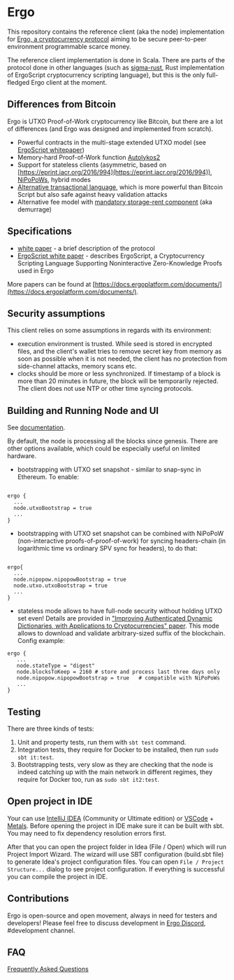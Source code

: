 # Ergo

This repository contains the reference client (aka the node) implementation for 
[Ergo, a cryptocurrency protocol](https://ergoplatform.org/) aiming to be secure peer-to-peer environment programmable
scarce money. 

The reference client implementation is done in Scala. There are parts of the protocol done in other languages (such as [sigma-rust](https://github.com/ergoplatform/sigma-rust), Rust implementation of ErgoScript cryptocurrency scripting language), but this is the only full-fledged Ergo client at the moment.

## Differences from Bitcoin

Ergo is UTXO Proof-of-Work cryptocurrency like Bitcoin, but there are a lot of differences (and Ergo was designed 
and implemented from scratch).

* Powerful contracts in the multi-stage extended UTXO model (see [ErgoScript whitepaper](https://ergoplatform.org/docs/ErgoScript.pdf)) 
* Memory-hard Proof-of-Work function [Autolykos2](https://docs.ergoplatform.com/ErgoPow.pdf)
* Support for stateless clients (asymmetric, based on [https://eprint.iacr.org/2016/994](https://eprint.iacr.org/2016/994)),
[NiPoPoWs](https://eprint.iacr.org/2017/963.pdf), hybrid modes
* [Alternative transactional language](https://github.com/ScorexFoundation/sigmastate-interpreter), which is more powerful than Bitcoin Script but also safe against
heavy validation attacks
* Alternative fee model with [mandatory storage-rent component](https://fc18.ifca.ai/bitcoin/papers/bitcoin18-final18.pdf ) (aka demurrage)

## Specifications

* [white paper](https://ergoplatform.org/docs/whitepaper.pdf) - a brief description of the protocol
* [ErgoScript white paper](https://ergoplatform.org/docs/ErgoScript.pdf) - describes ErgoScript, a Cryptocurrency Scripting Language Supporting Noninteractive Zero-Knowledge Proofs used in Ergo

More papers can be found at [https://docs.ergoplatform.com/documents/](https://docs.ergoplatform.com/documents/).

## Security assumptions

This client relies on some assumptions in regards with its environment:

* execution environment is trusted. While seed is stored in encrypted files, and the client's 
  wallet tries to remove secret key from memory as soon as possible when it is not needed, the
  client has no protection from side-channel attacks, memory scans etc.
* clocks should be more or less synchronized. If timestamp of a block is more than 20 minutes
  in future, the block will be temporarily rejected. The client does not use NTP or other time
  syncing protocols.

## Building and Running Node and UI

See [documentation](https://docs.ergoplatform.com/node/install/). 

By default, the node is processing all the blocks since genesis. There are other options available, which could be especially useful on limited hardware.

* bootstrapping with UTXO set snapshot - similar to snap-sync in Ethereum. To enable: 
```

ergo {
  ...
  node.utxoBootstrap = true
  ...
}
```

* bootstrapping with UTXO set snapshot can be combined with NiPoPoW (non-interactive proofs-of-proof-of-work) for 
syncing headers-chain (in logarithmic time vs ordinary SPV sync for headers), to do that:
```

ergo{
  ...
  node.nipopow.nipopowBootstrap = true
  node.utxo.utxoBootstrap = true
  ...
}
```

* stateless mode allows to have full-node security without holding UTXO set even! Details are provided in ["Improving Authenticated Dynamic Dictionaries,
  with Applications to Cryptocurrencies" paper](https://eprint.iacr.org/2016/994.pdf). This mode allows to download and validate arbitrary-sized suffix of the blockchain. Config example:

```
ergo {
   ...
   node.stateType = "digest"
   node.blocksToKeep = 2160 # store and process last three days only
   node.nipopow.nipopowBootstrap = true   # compatible with NiPoPoWs 
   ...
}
```

## Testing

There are three kinds of tests: 

1) Unit and property tests, run them with `sbt test` command.
2) Integration tests, they require for Docker to be installed, then run `sudo sbt it:test`.
3) Bootstrapping tests, very slow as they are checking that the node is indeed catching up with the main network in 
different regimes, they require for Docker too, run as `sudo sbt it2:test`.

## Open project in IDE

Your can use [IntelliJ IDEA](https://www.jetbrains.com/idea/) (Community or Ultimate edition) or 
[VSCode](https://code.visualstudio.com/) + [Metals](https://scalameta.org/metals/).
Before opening the project in IDE make sure it can be built with sbt. 
You may need to fix dependency resolution errors first.

After that you can open the project folder in Idea (File / Open)
which will run Project Import Wizard. The wizard will use SBT configuration
(build.sbt file) to generate Idea's project configuration files.
You can open `File / Project Structure...` dialog to see project configuration.
If everything is successful you can compile the project in IDE. 

## Contributions

Ergo is open-source and open movement, always in need for testers and developers! Please feel free
to discuss development in [Ergo Discord](https://discord.gg/kj7s7nb), #development channel. 

## FAQ
[Frequently Asked Questions](FAQ.md)

